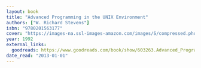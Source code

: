 ```yaml
---
layout: book
title: "Advanced Programming in the UNIX Environment"
authors: ["W. Richard Stevens"]
isbn: "9780201563177"
cover: "https://images-na.ssl-images-amazon.com/images/S/compressed.photo.goodreads.com/books/1387714776i/603263.jpg"
year: 1992
external_links:
  goodreads: https://www.goodreads.com/book/show/603263.Advanced_Programming_in_the_UNIX_Environment
date_read: "2013-01-01"
---
```

